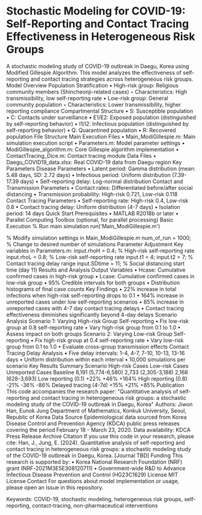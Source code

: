 # Stochastic Modeling for COVID-19: Self-Reporting and Contact Tracing Effectiveness in Heterogeneous Risk Groups
A stochastic modeling study of COVID-19 outbreak in Daegu, Korea using Modified Gillespie Algorithm. This model analyzes the effectiveness of self-reporting and contact tracing strategies across heterogeneous risk groups.
Model Overview
Population Stratification
	•	High-risk group: Religious community members (Shincheonji-related cases)
	◦	Characteristics: High transmissibility, low self-reporting rate
	•	Low-risk group: General community population
	◦	Characteristics: Lower transmissibility, higher reporting compliance
Compartmental Structure
	•	S: Susceptible population
	•	C: Contacts under surveillance
	•	E1/E2: Exposed population (distinguished by self-reporting behavior)
	•	I1/I2: Infectious population (distinguished by self-reporting behavior)
	•	Q: Quarantined population
	•	R: Recovered population
File Structure
Main Execution Files
	•	Main_ModiGillespie.m: Main simulation execution script
	•	Parameters.m: Model parameter settings
	•	ModiGillespie_algorithm.m: Core Gillespie algorithm implementation
	•	ContactTracing_Dice.m: Contact tracing module
Data Files
	•	Daegu_COVID19_data.xlsx: Real COVID-19 data from Daegu region
Key Parameters
Disease Parameters
	•	Latent period: Gamma distribution (mean: 5.48 days, SD: 2.72 days)
	•	Infectious period: Uniform distribution (7.39-17.39 days)
	•	Self-reporting delay: Log-normal distribution
Contact and Transmission Parameters
	•	Contact rates: Differentiated before/after social distancing
	•	Transmission probability: High-risk 0.721, Low-risk 0.118
Contact Tracing Parameters
	•	Self-reporting rate: High-risk 0.4, Low-risk 0.8
	•	Contact tracing delay: Uniform distribution (4-7 days)
	•	Isolation period: 14 days
Quick Start
Prerequisites
	•	MATLAB R2018b or later
	•	Parallel Computing Toolbox (optional, for parallel processing)
Basic Execution
% Run main simulation
run('Main_ModiGillespie.m')

% Modify simulation settings in Main_ModiGillespie.m
num_of_run = 1000;  % Change to desired number of simulations
Parameter Adjustment
Key variables in Parameters.m:
input.rhoH = 0.4;           % High-risk self-reporting rate
input.rhoL = 0.8;           % Low-risk self-reporting rate
input.t1 = 4; input.t2 = 7; % Contact tracing delay range
input.SDtime = 11;          % Social distancing start time (day 11)
Results and Analysis
Output Variables
	•	Hcase: Cumulative confirmed cases in high-risk group
	•	Lcase: Cumulative confirmed cases in low-risk group
	•	95% Credible intervals for both groups
	•	Distribution histograms of final case counts
Key Findings
	•	22% increase in total infections when high-risk self-reporting drops to 0.1
	•	164% increase in unreported cases under low self-reporting scenarios
	•	85% increase in unreported cases with 4-7 day contact tracing delays
	•	Contact tracing effectiveness diminishes significantly beyond 4-day delays
Scenario Analysis
Scenario 1: Varying High-risk Group Self-reporting
	•	Fix low-risk group at 0.8 self-reporting rate
	•	Vary high-risk group from 0.1 to 1.0
	•	Assess impact on both groups
Scenario 2: Varying Low-risk Group Self-reporting
	•	Fix high-risk group at 0.4 self-reporting rate
	•	Vary low-risk group from 0.1 to 1.0
	•	Evaluate cross-group transmission effects
Contact Tracing Delay Analysis
	•	Five delay intervals: 1-4, 4-7, 7-10, 10-13, 13-16 days
	•	Uniform distribution within each interval
	•	10,000 simulations per scenario
Key Results Summary
Scenario
High-risk Cases
Low-risk Cases
Unreported Cases
Baseline
6,191 (5,774-6,580)
2,733 (2,305-3,188)
2,168 (628-3,693)
Low reporting (0.1)
+22%
+46%
+164%
High reporting (0.8)
-21%
-36%
-86%
Delayed tracing (4-7d)
+15%
+21%
+85%
Publication
This code accompanies the research paper: "Quantitative analysis of self-reporting and contact tracing in heterogeneous risk groups: a stochastic modeling study of the COVID-19 outbreak in Daegu, Korea"
Authors: Jiwon Han, Eunok Jung Department of Mathematics, Konkuk University, Seoul, Republic of Korea
Data Source
Epidemiological data sourced from Korea Disease Control and Prevention Agency (KDCA) public press releases covering the period February 18 - March 23, 2020.
Data availability: KDCA Press Release Archive
Citation
If you use this code in your research, please cite:
Han, J., Jung, E. (2024). Quantitative analysis of self-reporting and contact tracing in heterogeneous risk groups: a stochastic modeling study of the COVID-19 outbreak in Daegu, Korea. [Journal TBD]
Funding
This research is supported by:
	•	Korea National Research Foundation (NRF) grant (NRF-2021M3E5E308120711)
	•	Government-wide R&D to Advance Infectious Disease Prevention and Control (HG23C1629)
License
MIT License
Contact
For questions about model implementation or usage, please open an issue in this repository.

Keywords: COVID-19, stochastic modeling, heterogeneous risk groups, self-reporting, contact-tracing, non-pharmaceutical interventions
